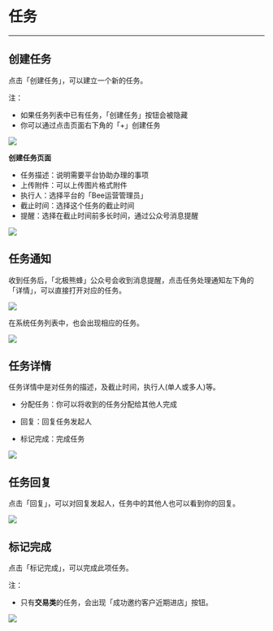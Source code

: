 # **任务**

---

<extoc></extoc>

## **创建任务**

点击「创建任务」，可以建立一个新的任务。

注：

* 如果任务列表中已有任务，「创建任务」按钮会被隐藏
* 你可以通过点击页面右下角的「+」创建任务

![](/assets/任务-界面.png)

**创建任务页面**

* 任务描述：说明需要平台协助办理的事项
* 上传附件：可以上传图片格式附件
* 执行人：选择平台的「Bee运营管理员」
* 截止时间：选择这个任务的截止时间
* 提醒：选择在截止时间前多长时间，通过公众号消息提醒

![](/assets/任务-创建任务.png)

## **任务通知**

收到任务后，「北极熊蜂」公众号会收到消息提醒，点击任务处理通知左下角的「详情」，可以直接打开对应的任务。

![](/assets/任务-公众号通知.png)

在系统任务列表中，也会出现相应的任务。

![](/assets/任务-任务列表.png)

## **任务详情**

任务详情中是对任务的描述，及截止时间，执行人\(单人或多人\)等。

* 分配任务：你可以将收到的任务分配给其他人完成

* 回复：回复任务发起人

* 标记完成：完成任务

![](/assets/任务-任务详情.png)

## **任务回复**

点击「回复」，可以对回复发起人，任务中的其他人也可以看到你的回复。

![](/assets/任务-回复.png)

## **标记完成**

点击「标记完成」，可以完成此项任务。

注：

* 只有**交易类**的任务，会出现「成功邀约客户近期进店」按钮。

![](/assets/任务-标记完成.png)



